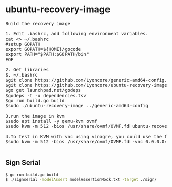 # ubuntu-recovery-image

<pre>
Build the recovery image

1. Edit .bashrc, add following environment variables.
cat <<EOF >> ~/.bashrc
#setup GOPATH
export GOPATH=${HOME}/gocode
export PATH="$PATH:$GOPATH/bin"
EOF

2. Get libraries
$. ~/.bashrc
$git clone https://github.com/Lyoncore/generic-amd64-config.git
$git clone https://github.com/Lyoncore/ubuntu-recovery-image.git
$go get launchpad.net/godeps
$godeps -t -u dependencies.tsv
$go run build.go build
$sudo ./ubuntu-recovery-image ../generic-amd64-config

3.run the image in kvm
$sudo apt install -y qemu-kvm ovmf
$sudo kvm -m 512 -bios /usr/share/ovmf/OVMF.fd ubuntu-recovery.img -net nic -net user

4.To test in KVM with vnc using vinagre, you could use the following commands to start vnc on port 5901.
$sudo kvm -m 512 -bios /usr/share/ovmf/OVMF.fd -vnc 0.0.0.0:1 ubuntu-recovery.img -net nic -net user

</pre>

## Sign Serial
```bash
$ go run build.go build
$ ./signserial -modelAssert modelAssertionMock.txt -target ./sign/
```
